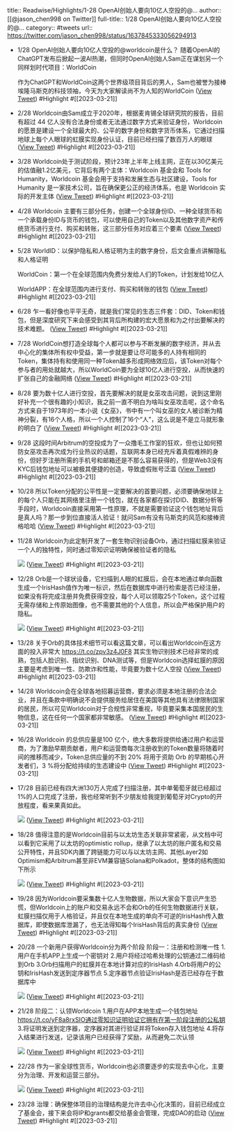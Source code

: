 title:: Readwise/Highlights/1-28 OpenAI创始人要向10亿人空投的@...
author:: [[@jason_chen998 on Twitter]]
full-title:: 1/28 OpenAI创始人要向10亿人空投的@...
category:: #tweets
url:: https://twitter.com/jason_chen998/status/1637845333056294913
- 1/28 OpenAI创始人要向10亿人空投的@worldcoin是什么？
  随着OpenAI的ChatGPT发布后掀起一波AI热潮，但同时OpenAI创始人Sam正在谋划另一个同样划时代项目：WorldCoin
  
  ​作为ChatGPT和WorldCoin这两个世界级项目背后的男人，Sam也被誉为接棒埃隆马斯克的科技领袖，今天为大家解读尚不为人知的WorldCoin ([View Tweet](https://twitter.com/jason_chen998/status/1637845333056294913)) #Highlight #[[2023-03-21]]
- 2/28 Worldcoin由Sam成立于2020年，根据麦肯锡全球研究院的报告，目前有超过 44 亿人没有合法身份或者无法通过数字方式来验证身份，Worldcoin的愿景是建设一个全球最大的、公平的数字身份和数字货币体系，它通过扫描地球上每个人眼球的虹膜实现身份认证，目前已经扫描了数百万人的眼球 ([View Tweet](https://twitter.com/jason_chen998/status/1637845336105586691)) #Highlight #[[2023-03-21]]
- 3/28 Worldcoin处于测试阶段，预计23年上半年上线主网，正在以30亿美元的估值融1.2亿美元，它背后有两个主体：Worldcoin 基金会和 Tools for Humanity，Worldcoin 基金会用于支持和发展生态与社区建设，Tools for Humanity 是一家技术公司，旨在确保更公正的经济体系，也是 Worldcoin 实际的开发主体 ([View Tweet](https://twitter.com/jason_chen998/status/1637845339402293250)) #Highlight #[[2023-03-21]]
- 4/28 Worldcoin 主要有三部分任务，创建一个全球身份ID、一种全球货币和一个承载身份ID与货币的钱包，可以使用自己的Token以及其他数字资产和传统货币进行支付、购买和转账，这三部分任务对应着三个要素 ([View Tweet](https://twitter.com/jason_chen998/status/1637845343072292864)) #Highlight #[[2023-03-21]]
- 5/28 WorldID：以保护隐私和人格证明为主的数字身份，后文会重点讲解隐私和人格证明
  
  WorldCoin：第一个在全球范围内免费分发给人们的Token，计划发给10亿人
  
  WorldAPP：在全球范围内进行支付、购买和转账的钱包 ([View Tweet](https://twitter.com/jason_chen998/status/1637845348080320512)) #Highlight #[[2023-03-21]]
- 6/28 乍一看好像也平平无奇，就是我们常见的生态三件套：DID、Token和钱包，但是深度研究下来会感受到其背后所构建的宏大愿景和为之付出要解决的技术难题。 ([View Tweet](https://twitter.com/jason_chen998/status/1637845351452532737)) #Highlight #[[2023-03-21]]
- 7/28 WorldCoin想打造全球每个人都可以参与不断发展的数字经济，并从去中心化的集体所有权中受益，第一步就是要让尽可能多的人持有相同的Token，集体持有和使用同一种Token越多形成网络效应后，该Token对每个参与者的用处就越大，所以WorldCoin要为全球10亿人进行空投，从而快速的扩张自己的金融网络 ([View Tweet](https://twitter.com/jason_chen998/status/1637845354933817348)) #Highlight #[[2023-03-21]]
- 8/28 要为数十亿人进行空投，首先要解决的就是女巫攻击问题，说到这里刚好补充一个很有趣的小知识，我之前一直不明白为啥叫女巫攻击呢，这个命名方式来自于1973年的一本小说《女巫》，书中有一个叫女巫的女人被诊断为精神分裂，有16个人格，所以一个人控制了16个“人”，这么说是不是立马就形象的明白了 ([View Tweet](https://twitter.com/jason_chen998/status/1637845358742233089)) #Highlight #[[2023-03-21]]
- 9/28 这段时间Arbitrum的空投成为了一众撸毛工作室的狂欢，但也让如何预防女巫攻击再次成为行业热议的话题，互联网本身已经充斥着真假难辨的身份，但好歹注册所需的手机号和邮箱还是不那么容易获得的，但是Web3没有KYC后钱包地址可以被极其便捷的创造，导致虚假账号泛滥 ([View Tweet](https://twitter.com/jason_chen998/status/1637845361795665920)) #Highlight #[[2023-03-21]]
- 10/28 所以Token分配的公平性是一定要解决的首要问题，必须要确保地球上的每个人只能在其网络里注册一个钱包，就在各家都在探讨DID、数据分析等手段时，Worldcoin直接采用第一性原理，不就是需要验证这个钱包地址背后是真人吗？那一步到位直接活人验证！就问Sam有没有马斯克的风范和接棒资格哈哈 ([View Tweet](https://twitter.com/jason_chen998/status/1637845365117575170)) #Highlight #[[2023-03-21]]
- 11/28 Worldcoin为此定制开发了一套生物识别设备Orb，通过扫描虹膜来验证一个人的独特性，同时通过零知识证明确保被验证者的隐私 
  
  ![](https://pbs.twimg.com/media/Frq2kxUaMAAEThF.jpg) ([View Tweet](https://twitter.com/jason_chen998/status/1637845368036786177)) #Highlight #[[2023-03-21]]
- 12/28 Orb是一个球状设备，它扫描到人眼的虹膜后，会在本地通过单向函数生成一个IrisHash值作为唯一标识，然后在数据库中进行检索是否已经注册，如果没有将完成注册并免费获得空投，每个人可以领取25个Token，这个过程无需存储和上传原始图像，也不需要其他的个人信息，所以会严格保护用户的隐私。 
  
  ![](https://pbs.twimg.com/media/Frq2o4raAAYJXJC.jpg) ([View Tweet](https://twitter.com/jason_chen998/status/1637845371597774848)) #Highlight #[[2023-03-21]]
- 13/28 关于Orb的具体技术细节可以看这篇文章，可以看出Worldcoin在这方面的投入非常大
  https://t.co/zpv3z4J0F8
  其实生物识别技术已经非常的成熟，包括人脸识别、指纹识别、DNA测试等，但是Worldcoin选择虹膜的原因主要是考虑到唯一性、防欺诈和性能，毕竟要为数十亿人空投 ([View Tweet](https://twitter.com/jason_chen998/status/1637845375271997440)) #Highlight #[[2023-03-21]]
- 14/28 Worldcoin会在全球各地招募运营商，要求必须是本地注册的合法企业，并且在条款中明确说不会提供服务给居住在美国等其他具有法律限制国家的居民，所以可见Worldcoin对于合规性非常重视，毕竟要采集本国居民的生物信息，这在任何一个国家都非常敏感。 ([View Tweet](https://twitter.com/jason_chen998/status/1637845378904236032)) #Highlight #[[2023-03-21]]
- 16/28 Worldcoin 的总供应量是100 亿个，绝大多数将提供给通过用户和运营商，为了激励早期贡献者，用户和运营商每次注册收到的Token数量将随着时间的推移而减少，Token总供应量的不到 20% 将用于资助 Orb 的早期核心开发者们，3 %将分配给持续的生态建设中 ([View Tweet](https://twitter.com/jason_chen998/status/1637845388765044736)) #Highlight #[[2023-03-21]]
- 17/28 目前已经有四大洲130万人完成了扫描注册，其中单葡萄牙就已经超过1%的人口完成了注册，我也经常听到不少朋友给我提到葡萄牙对Crypto的开放程度，看来果真如此。 
  
  ![](https://pbs.twimg.com/media/Frq3CTHagAEsqgh.jpg) ([View Tweet](https://twitter.com/jason_chen998/status/1637845392128888833)) #Highlight #[[2023-03-21]]
- 18/28 值得注意的是Worldcoin目前与以太坊生态关联非常紧密，从文档中可以看到它采用了以太坊的optimistic rollup，继承了以太坊的账户匿名和交易公开特性，并且SDK内置了跨链能力可以与以太坊主网、其他Layer2如Optimism和Arbitrum甚至非EVM兼容链Solana和Polkadot，整体的结构图如下所示 
  
  ![](https://pbs.twimg.com/media/Frq3FwnacAAXcHp.jpg) ([View Tweet](https://twitter.com/jason_chen998/status/1637845395765350400)) #Highlight #[[2023-03-21]]
- 19/28 因为Worldcoin要采集数十亿人生物数据，所以大家会下意识产生恐慌，但Worldcoin上的账户和交易永远不会和Orb的任何生物数据进行关联，虹膜扫描仅用于人格验证，并且仅在本地生成的单向不可逆的IrisHash传入数据库，即使数据库泄漏了，也无法得知每个IrisHash背后的真实身份 ([View Tweet](https://twitter.com/jason_chen998/status/1637845399338889217)) #Highlight #[[2023-03-21]]
- 20/28 一个新用户获得Worldcoin分为两个阶段
  阶段一：注册和检测唯一性
  1.用户在手机APP上生成一个密钥对
  2.用户将经过哈希处理的公钥通过二维码给到Orb
  3.Orb扫描用户的虹膜并在本地计算对应的IrisHash
  4.Orb将用户的公钥和IrisHash发送到定序器节点
  5.定序器节点验证IrisHash是否已经存在于数据库中 
  
  ![](https://pbs.twimg.com/media/Frq3LJLaQAEGgy0.png) ([View Tweet](https://twitter.com/jason_chen998/status/1637845402174226433)) #Highlight #[[2023-03-21]]
- 21/28 阶段二：认领Worldcoin
  1.用户在APP本地生成一个钱包地址
  https://t.co/yF8a8rxSIO通过零知识证明验证它拥有在第一阶段注册的公私钥
  3.将证明发送到定序器，定序器对其进行验证并将Token存入钱包地址
  4.将存入结果进行发送，记录该用户已经获得了奖励，从而避免二次认领 
  
  ![](https://pbs.twimg.com/media/Frq3OLtaEAAmoVg.jpg) ([View Tweet](https://twitter.com/jason_chen998/status/1637845406204985344)) #Highlight #[[2023-03-21]]
- 22/28 作为一家全球性货币，Worldcoin也必须要逐步的实现去中心化，主要分为治理、开发和运营三部分。 
  
  ![](https://pbs.twimg.com/media/Frq48NHaAAArKeV.png) ([View Tweet](https://twitter.com/jason_chen998/status/1637845409803681792)) #Highlight #[[2023-03-21]]
- 23/28 治理：确保整体项目的治理结构是允许去中心化决策的，目前已经成立了基金会，接下来会将IP和grants都交给基金会管理，完成DAO的启动 ([View Tweet](https://twitter.com/jason_chen998/status/1637845413532422144)) #Highlight #[[2023-03-21]]